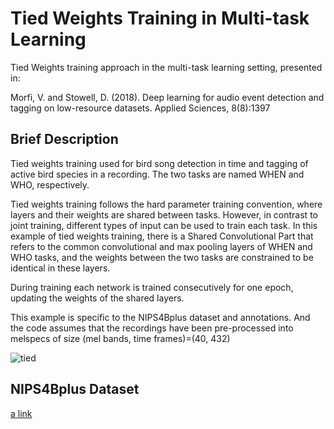 # Tied Weights Training in Multi-task Learning
Tied Weights training approach in the multi-task learning setting, presented in: 

Morfi, V. and Stowell, D. (2018). Deep learning for audio event detection and tagging on low-resource
datasets. Applied Sciences, 8(8):1397

## Brief Description
Tied weights training used for bird song detection in time and tagging of active bird species in a recording. The two tasks are named WHEN and WHO, respectively.

Tied weights training follows the hard parameter training convention, where layers and their weights are shared between tasks. However, in contrast to joint training, different types of input can be used to train each task. In this example of tied weights training, there is a Shared Convolutional Part that refers to the common convolutional and max pooling layers of WHEN and WHO tasks, and the weights between the two tasks are constrained to be identical in these layers. 

During training each network is trained consecutively for one epoch, updating the weights of the shared layers.

This example is specific to the NIPS4Bplus dataset and annotations. And the code assumes that the recordings have been pre-processed into melspecs of size (mel bands, time frames)=(40, 432)

![tied](https://user-images.githubusercontent.com/18617080/60804009-6ab47380-a174-11e9-9145-81803c29f844.png)

## NIPS4Bplus Dataset
[a link](https://figshare.com/articles/Transcriptions_of_NIPS4B_2013_Bird_Challenge_Training_Dataset/6798548)

